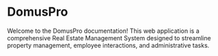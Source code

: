 # DomusPro
Welcome to the DomusPro documentation! This web application is a comprehensive Real Estate Management System designed to streamline property management, employee interactions, and administrative tasks.
